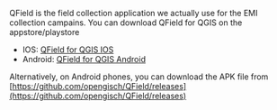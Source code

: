 
QField is the field collection application we actually use for the EMI collection campains. You can download QField for QGIS on the appstore/playstore

- IOS: [QField for QGIS IOS](https://apps.apple.com/us/app/qfield-for-qgis/id1531726814)
- Android: [QField for QGIS Android](https://play.google.com/store/apps/details?id=ch.opengis.qfield&pli=1)

Alternatively, on Android phones, you can download the APK file from [https://github.com/opengisch/QField/releases](https://github.com/opengisch/QField/releases)